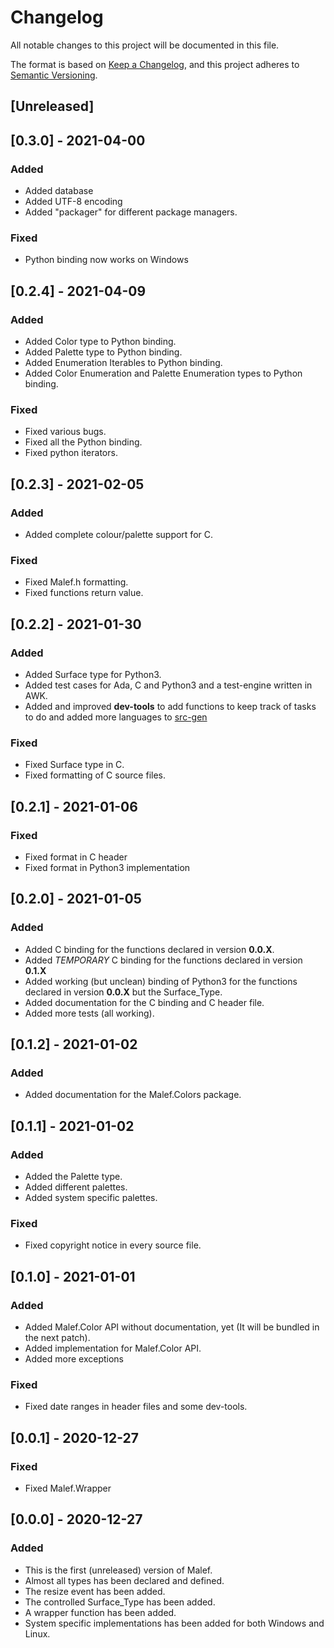 # Changelog
All notable changes to this project will be documented in this file.

The format is based on [Keep a Changelog](https://keepachangelog.com/en/1.0.0/),
and this project adheres to [Semantic Versioning](https://semver.org/spec/v2.0.0.html).


## [Unreleased]

## [0.3.0] - 2021-04-00
### Added
- Added database
- Added UTF-8 encoding
- Added "packager" for different package managers.

### Fixed
- Python binding now works on Windows

## [0.2.4] - 2021-04-09
### Added
- Added Color type to Python binding.
- Added Palette type to Python binding.
- Added Enumeration Iterables to Python binding.
- Added Color Enumeration and Palette Enumeration types to Python binding.
### Fixed
- Fixed various bugs.
- Fixed all the Python binding.
- Fixed python iterators.

## [0.2.3] - 2021-02-05
### Added
- Added complete colour/palette support for C.
### Fixed
- Fixed Malef.h formatting.
- Fixed functions return value.

## [0.2.2] - 2021-01-30
### Added
- Added Surface type for Python3.
- Added test cases for Ada, C and Python3 and a test-engine written in AWK.
- Added and improved **dev-tools** to add functions to keep track of tasks to do and added more languages to [src-gen](dev-tools/src-gen.py)
### Fixed
- Fixed Surface type in C.
- Fixed formatting of C source files.

## [0.2.1] - 2021-01-06
### Fixed
- Fixed format in C header
- Fixed format in Python3 implementation

## [0.2.0] - 2021-01-05
### Added
- Added C binding for the functions declared in version **0.0.X**.
- Added *TEMPORARY* C binding for the functions declared in version **0.1.X**
- Added working (but unclean) binding of Python3 for the functions declared in version **0.0.X** but the Surface_Type.
- Added documentation for the C binding and C header file.
- Added more tests (all working).


## [0.1.2] - 2021-01-02
### Added
- Added documentation for the Malef.Colors package.

## [0.1.1] - 2021-01-02
### Added
- Added the Palette type.
- Added different palettes.
- Added system specific palettes.

### Fixed
- Fixed copyright notice in every source file.

## [0.1.0] - 2021-01-01
### Added
- Added Malef.Color API without documentation, yet (It will be bundled in the next patch).
- Added implementation for Malef.Color API.
- Added more exceptions

### Fixed
- Fixed date ranges in header files and some dev-tools.


## [0.0.1] - 2020-12-27
### Fixed
- Fixed Malef.Wrapper


## [0.0.0] - 2020-12-27
### Added
- This is the first (unreleased) version of Malef.
- Almost all types has been declared and defined.
- The resize event has been added.
- The controlled Surface_Type has been added.
- A wrapper function has been added.
- System specific implementations has been added for both Windows and Linux.

